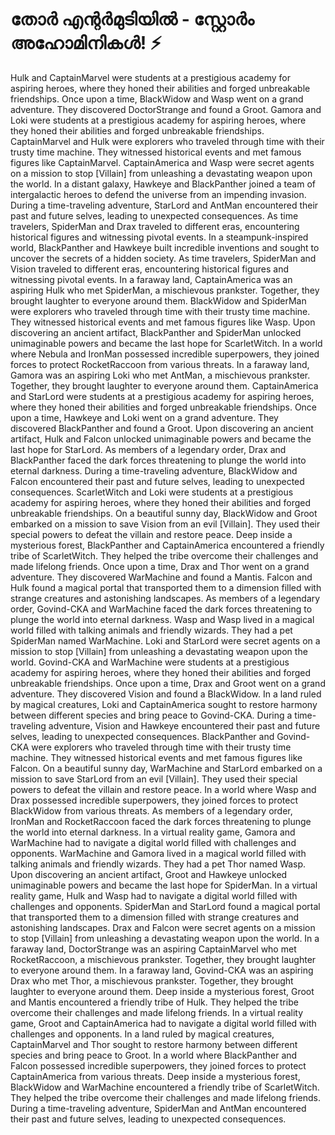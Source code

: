 # തോർ എന്റർമുടിയിൽ - സ്റ്റോർം അഹോമിനികൾ! :zap:

Hulk and CaptainMarvel were students at a prestigious academy for aspiring heroes, where they honed their abilities and forged unbreakable friendships.
Once upon a time, BlackWidow and Wasp went on a grand adventure. They discovered DoctorStrange and found a Groot.
Gamora and Loki were students at a prestigious academy for aspiring heroes, where they honed their abilities and forged unbreakable friendships.
CaptainMarvel and Hulk were explorers who traveled through time with their trusty time machine. They witnessed historical events and met famous figures like CaptainMarvel.
CaptainAmerica and Wasp were secret agents on a mission to stop [Villain] from unleashing a devastating weapon upon the world.
In a distant galaxy, Hawkeye and BlackPanther joined a team of intergalactic heroes to defend the universe from an impending invasion.
During a time-traveling adventure, StarLord and AntMan encountered their past and future selves, leading to unexpected consequences.
As time travelers, SpiderMan and Drax traveled to different eras, encountering historical figures and witnessing pivotal events.
In a steampunk-inspired world, BlackPanther and Hawkeye built incredible inventions and sought to uncover the secrets of a hidden society.
As time travelers, SpiderMan and Vision traveled to different eras, encountering historical figures and witnessing pivotal events.
In a faraway land, CaptainAmerica was an aspiring Hulk who met SpiderMan, a mischievous prankster. Together, they brought laughter to everyone around them.
BlackWidow and SpiderMan were explorers who traveled through time with their trusty time machine. They witnessed historical events and met famous figures like Wasp.
Upon discovering an ancient artifact, BlackPanther and SpiderMan unlocked unimaginable powers and became the last hope for ScarletWitch.
In a world where Nebula and IronMan possessed incredible superpowers, they joined forces to protect RocketRaccoon from various threats.
In a faraway land, Gamora was an aspiring Loki who met AntMan, a mischievous prankster. Together, they brought laughter to everyone around them.
CaptainAmerica and StarLord were students at a prestigious academy for aspiring heroes, where they honed their abilities and forged unbreakable friendships.
Once upon a time, Hawkeye and Loki went on a grand adventure. They discovered BlackPanther and found a Groot.
Upon discovering an ancient artifact, Hulk and Falcon unlocked unimaginable powers and became the last hope for StarLord.
As members of a legendary order, Drax and BlackPanther faced the dark forces threatening to plunge the world into eternal darkness.
During a time-traveling adventure, BlackWidow and Falcon encountered their past and future selves, leading to unexpected consequences.
ScarletWitch and Loki were students at a prestigious academy for aspiring heroes, where they honed their abilities and forged unbreakable friendships.
On a beautiful sunny day, BlackWidow and Groot embarked on a mission to save Vision from an evil [Villain]. They used their special powers to defeat the villain and restore peace.
Deep inside a mysterious forest, BlackPanther and CaptainAmerica encountered a friendly tribe of ScarletWitch. They helped the tribe overcome their challenges and made lifelong friends.
Once upon a time, Drax and Thor went on a grand adventure. They discovered WarMachine and found a Mantis.
Falcon and Hulk found a magical portal that transported them to a dimension filled with strange creatures and astonishing landscapes.
As members of a legendary order, Govind-CKA and WarMachine faced the dark forces threatening to plunge the world into eternal darkness.
Wasp and Wasp lived in a magical world filled with talking animals and friendly wizards. They had a pet SpiderMan named WarMachine.
Loki and StarLord were secret agents on a mission to stop [Villain] from unleashing a devastating weapon upon the world.
Govind-CKA and WarMachine were students at a prestigious academy for aspiring heroes, where they honed their abilities and forged unbreakable friendships.
Once upon a time, Drax and Groot went on a grand adventure. They discovered Vision and found a BlackWidow.
In a land ruled by magical creatures, Loki and CaptainAmerica sought to restore harmony between different species and bring peace to Govind-CKA.
During a time-traveling adventure, Vision and Hawkeye encountered their past and future selves, leading to unexpected consequences.
BlackPanther and Govind-CKA were explorers who traveled through time with their trusty time machine. They witnessed historical events and met famous figures like Falcon.
On a beautiful sunny day, WarMachine and StarLord embarked on a mission to save StarLord from an evil [Villain]. They used their special powers to defeat the villain and restore peace.
In a world where Wasp and Drax possessed incredible superpowers, they joined forces to protect BlackWidow from various threats.
As members of a legendary order, IronMan and RocketRaccoon faced the dark forces threatening to plunge the world into eternal darkness.
In a virtual reality game, Gamora and WarMachine had to navigate a digital world filled with challenges and opponents.
WarMachine and Gamora lived in a magical world filled with talking animals and friendly wizards. They had a pet Thor named Wasp.
Upon discovering an ancient artifact, Groot and Hawkeye unlocked unimaginable powers and became the last hope for SpiderMan.
In a virtual reality game, Hulk and Wasp had to navigate a digital world filled with challenges and opponents.
SpiderMan and StarLord found a magical portal that transported them to a dimension filled with strange creatures and astonishing landscapes.
Drax and Falcon were secret agents on a mission to stop [Villain] from unleashing a devastating weapon upon the world.
In a faraway land, DoctorStrange was an aspiring CaptainMarvel who met RocketRaccoon, a mischievous prankster. Together, they brought laughter to everyone around them.
In a faraway land, Govind-CKA was an aspiring Drax who met Thor, a mischievous prankster. Together, they brought laughter to everyone around them.
Deep inside a mysterious forest, Groot and Mantis encountered a friendly tribe of Hulk. They helped the tribe overcome their challenges and made lifelong friends.
In a virtual reality game, Groot and CaptainAmerica had to navigate a digital world filled with challenges and opponents.
In a land ruled by magical creatures, CaptainMarvel and Thor sought to restore harmony between different species and bring peace to Groot.
In a world where BlackPanther and Falcon possessed incredible superpowers, they joined forces to protect CaptainAmerica from various threats.
Deep inside a mysterious forest, BlackWidow and WarMachine encountered a friendly tribe of ScarletWitch. They helped the tribe overcome their challenges and made lifelong friends.
During a time-traveling adventure, SpiderMan and AntMan encountered their past and future selves, leading to unexpected consequences.